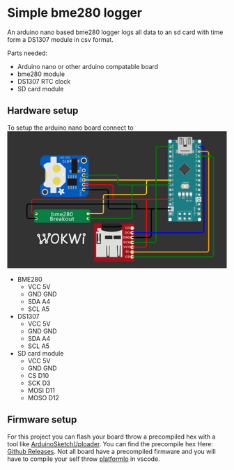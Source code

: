 # Simple bme280 logger
An arduino nano based bme280 logger logs all data to an sd card with time form a DS1307 module in csv format.

Parts needed:
- Arduino nano or other arduino compatable board
- bme280 module
- DS1307 RTC clock
- SD card module

## Hardware setup
To setup the arduino nano board connect to 
![](assets/WokiWire.png)
- BME280
    - VCC 5V
    - GND GND
    - SDA A4
    - SCL A5
- DS1307
    - VCC 5V
    - GND GND
    - SDA A4
    - SCL A5
- SD card module
    - VCC 5V
    - GND GND
    - CS D10
    - SCK D3
    - MOSI D11
    - MOSO D12


## Firmware setup
For this project you can flash your board throw a precompiled hex with a tool like [ArduinoSketchUploader](https://github.com/twinearthsoftware/ArduinoSketchUploader). You can find the precompile hex Here: [Github Releases](https://github.com/luke-e-gibson/bme280Logger/releases/tag/v1-beta). Not all board have a precompiled firmware and you will have to compile your self throw [platformIo](https://platformio.org/) in vscode.

